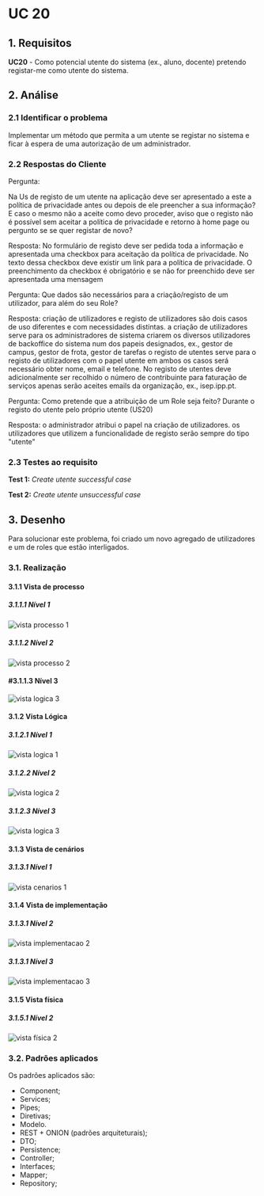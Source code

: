 # UC 20

## 1. Requisitos

**UC20** - Como potencial utente do sistema (ex., aluno, docente) pretendo registar-me como utente do sistema.

## 2. Análise

### 2.1 Identificar o problema

Implementar um método que permita a um utente se registar no sistema e ficar à espera de uma autorização de um administrador.

### 2.2 Respostas do Cliente
Pergunta:

Na Us de registo de um utente na aplicação deve ser apresentado a este a política de privacidade antes ou depois de ele preencher a sua informação? E caso o mesmo não a aceite como devo proceder, aviso que o registo não é possível sem aceitar a política de privacidade e retorno à home page ou pergunto se se quer registar de novo?

Resposta:
No formulário de registo deve ser pedida toda a informação e apresentada uma checkbox para aceitação da política de privacidade. No texto dessa checkbox deve existir um link para a política de privacidade.
O preenchimento da checkbox é obrigatório e se não for preenchido deve ser apresentada uma mensagem


Pergunta:
Que dados são necessários para a criação/registo de um utilizador, para além do seu Role?

Resposta:
criação de utilizadores e registo de utilizadores são dois casos de uso diferentes e com necessidades distintas.
a criação de utilizadores serve para os administradores de sistema criarem os diversos utilizadores de backoffice do sistema num dos papeis designados, ex., gestor de campus, gestor de frota, gestor de tarefas o registo de utentes serve para o registo de utilizadores com o papel utente em ambos os casos será necessário obter nome, email e telefone.
No registo de utentes deve adicionalmente ser recolhido o número de contribuinte para faturação de serviços apenas serão aceites emails da organização, ex., isep.ipp.pt.

Pergunta:
Como pretende que a atribuição de um Role seja feito?
Durante o registo do utente pelo próprio utente (US20)

Resposta:
o administrador atribui o papel na criação de utilizadores.
os utilizadores que utilizem a funcionalidade de registo serão sempre do tipo "utente"


### 2.3 Testes ao requisito

**Test 1:** *Create utente successful case*

**Test 2:** *Create utente unsuccessful case*

## 3. Desenho

Para solucionar este problema, foi criado um novo agregado de utilizadores e um de roles que estão interligados.

### 3.1. Realização

#### 3.1.1 Vista de processo

##### 3.1.1.1 Nível 1

![vista processo 1](../UC20/Nivel%201/vp1.svg "Vista processos - nível 1")

##### 3.1.1.2  Nível 2

![vista processo 2](../UC20/Nivel%202/vp2.svg "Vista processos - nível 2")

#### #3.1.1.3  Nível 3

![vista logica 3](../UC20/Nivel%203/vp3.svg "Vista processos - nível 3")

#### 3.1.2 Vista Lógica

##### 3.1.2.1 Nível 1

![vista logica 1](/docs/logical_view//sprint3/level1/vl1.svg "Vista lógica - nível 1")

##### 3.1.2.2 Nível 2

![vista logica 2](/docs/logical_view/sprint3/level2/vl2.svg "Vista lógica - nível 2")

##### 3.1.2.3 Nível 3

![vista logica 3](/docs/logical_view/sprint3/level3/vl3.svg "Vista lógica - nível 3")

#### 3.1.3 Vista de cenários

##### 3.1.3.1 Nível 1

![vista cenarios 1](../../../scenario_view/level1/sv1.svg "Vista de cenários - nível 1")

#### 3.1.4 Vista de implementação

##### 3.1.3.1 Nível 2

![vista implementacao 2](/docs/implementation_view/iv2.svg "Vista implementação - nível 2")

##### 3.1.3.1 Nível 3

![vista implementacao 3](/docs/implementation_view/sprint2/iv3.svg "Vista implementação - nível 3")

#### 3.1.5 Vista física

##### 3.1.5.1 Nível 2

![vista física 2](/docs/physical_view/level2/sprint2/vf2.svg "Vista física - nível 2")

### 3.2. Padrões aplicados

Os padrões aplicados são:

- Component;
- Services;
- Pipes;
- Diretivas;
- Modelo.
- REST + ONION (padrões arquiteturais);
- DTO;
- Persistence;
- Controller;
- Interfaces;
- Mapper;
- Repository;
